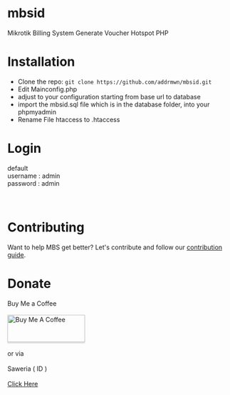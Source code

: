 # mbsid

Mikrotik Billing System Generate Voucher Hotspot PHP

# Installation

- Clone the repo: `git clone https://github.com/addrmwn/mbsid.git`
- Edit Mainconfig.php
- adjust to your configuration starting from base url to database
- import the mbsid.sql file which is in the database folder, into your phpmyadmin
- Rename File htaccess to .htaccess

# Login

default <br>
username : admin <br>
password : admin <br>
<br>
<br>

# Contributing

Want to help MBS get better? Let's contribute and follow our [contribution guide](https://github.com/addrmwn/mbsid/blob/master/CONTRIBUTING.md).

# Donate

Buy Me a Coffee
<br><br>
<a href="https://www.buymeacoffee.com/addrmwn" ><img src="https://www.buymeacoffee.com/assets/img/custom_images/orange_img.png" alt="Buy Me A Coffee" style="height: 61px !important;width: 174px !important;box-shadow: 0px 3px 2px 0px rgba(190, 190, 190, 0.5) !important;" ></a><br><br>
or via <br> <br> Saweria ( ID ) <br><br>
<a href="https://saweria.co/addrmwn">Click Here</a>
